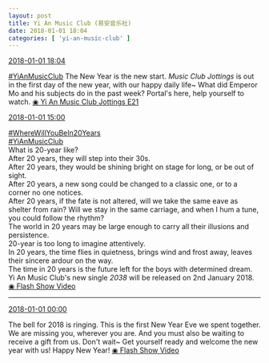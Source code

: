 ```yaml
---
layout: post
title: Yi An Music Club (易安音乐社)
date: 2018-01-01 18:04
categories: [ 'yi-an-music-club' ]
---
```


<div class="weibo-info">
  <a href="https://weibo.com/6094546964/FCmOZ24oR">2018-01-01 18:04</a>
</div>

[#YiAnMusicClub](https://weibo.com/p/100808beae2e3e05b17b64f63ebedca39f19b2/super_index) The New Year is the new start. *Music Club Jottings* is out in the first day of the new year, with our happy daily life~ What did Emperor Mo and his subjects do in the past week? Portal's here, help yourself to watch. [◉ Yi An Music Club Jottings E21](https://www.bilibili.com/video/av17739343/)

<!-- more -->

<div class="weibo-info">
  <a href="https://weibo.com/6094546964/FClBYgAJp">2018-01-01 15:00</a>
</div>

[#WhereWillYouBeIn20Years](https://weibo.com/p/100808c6535c8303ab8b7e6997ac2446637dc8)  
[#YiAnMusicClub](https://weibo.com/p/100808beae2e3e05b17b64f63ebedca39f19b2/super_index)  
What is 20-year like?  
After 20 years, they will step into their 30s.  
After 20 years, they would be shining bright on stage for long, or be out of sight.  
After 20 years, a new song could be changed to a classic one, or to a corner no one notices.  
After 20 years, if the fate is not altered, will we take the same eave as shelter from rain? Will we stay in the same carriage, and when I hum a tune, you could follow the rhythm?  
The world in 20 years may be large enough to carry all their illusions and persistence.  
20-year is too long to imagine attentively.  
In 20 years, the time flies in quietness, brings wind and frost away, leaves their sincere ardour on the way.  
The time in 20 years is the future left for the boys with determined dream.  
Yi An Music Club's new single *2038* will be released on 2nd January 2018. [◉ Flash Show Video](https://www.miaopai.com/show/lPvPbjOdIO9Osv7Lo3L-E7x-U810zYHIA7is0Q__.htm)

---

<div class="weibo-info">
  <a href="https://weibo.com/6094546964/FCfIG1O8c">2018-01-01 00:00</a>
</div>

The bell for 2018 is ringing. This is the first New Year Eve we spent together. We are missing you, wherever you are. And you must also be waiting to receive a gift from us. Don't wait~ Get yourself ready and welcome the new year with us! Happy New Year! [◉ Flash Show Video](https://www.miaopai.com/show/TLnZH5ZrYeiNynnGlrq7jRwuYP10Hu~znDXD9Q__.htm)
